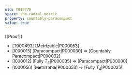 ```yaml
---
uid: T019776
space: the-radial-metric
property: countably-paracompact
value: true
---
```

[[Proof]]

* [T000493] [Metrizable|P000053]
* [I000015] [Paracompact|P000030] => [Countably Paracompact|P000032]
* [I000012] [Fully $T_4$|P000035] => [Paracompact|P000030]
* [I000056] [Metrizable|P000053] => [Fully $T_4$|P000035]

